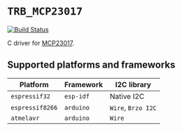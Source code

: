 # `TRB_MCP23017`

[![Build Status](https://travis-ci.com/trombik/TRB_MCP23017.svg?branch=master)](https://travis-ci.com/trombik/TRB_MCP23017)

C driver for [MCP23017](https://www.microchip.com/wwwproducts/en/MCP23017).

## Supported platforms and frameworks

| Platform | Framework | I2C library |
|----------|-----------|-------------|
| `espressif32`  | `esp-idf` | Native I2C  |
| `espressif8266` | `arduino` | `Wire`, `Brzo I2C` |
| `atmelavr` | `arduino` | `Wire` |
